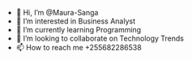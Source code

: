 - 👋 Hi, I’m @Maura-Sanga
- 👀 I’m interested in Business Analyst
- 🌱 I’m currently learning Programming
- 💞️ I’m looking to collaborate on Technology Trends
- 📫 How to reach me +255682286538

<!---
Maura-Sanga/Maura-Sanga is a ✨ special ✨ repository because its `README.md` (this file) appears on your GitHub profile.
You can click the Preview link to take a look at your changes.
--->
